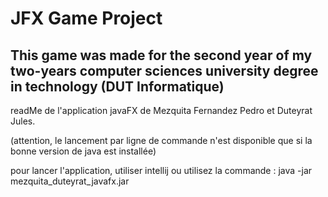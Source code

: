 <h1>JFX Game Project</h1>
<h2>This game was made for the second year of my two-years computer sciences university degree in technology (DUT Informatique)</h2>

readMe de l'application javaFX de Mezquita Fernandez Pedro et Duteyrat Jules.

(attention, le lancement par ligne de commande n'est disponible que si la bonne version de java est installée)

pour lancer l'application, utiliser intellij ou utilisez la commande : java -jar mezquita_duteyrat_javafx.jar

